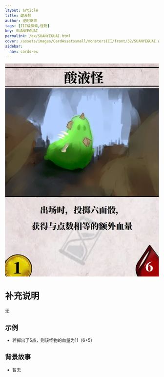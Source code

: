 ```yaml
---
layout: article
title: 酸液怪
author: 逆时巫师
tags: [III级探索,怪物]
key: SUANYEGUAI
permalink: /ex/SUANYEGUAI.html
cover: /assets/images/CardAssetssmall/monstersIII/front/32/SUANYEGUAI.webp
sidebar:
  nav: cards-ex
---
```

![](/assets/images/CardAssets/monstersIII/front/32/SUANYEGUAI.webp)

# 补充说明
无


## 示例
* 若掷出了5点，则该怪物的血量为11（6+5）


## 背景故事
* 暂无